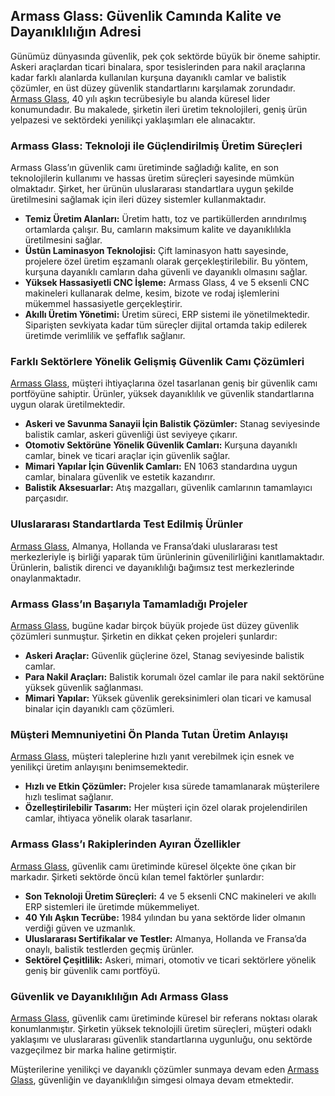 <h2>Armass Glass: Güvenlik Camında Kalite ve Dayanıklılığın Adresi</h2>

<p>Günümüz dünyasında güvenlik, pek çok sektörde büyük bir öneme sahiptir. Askeri araçlardan ticari binalara, spor tesislerinden para nakil araçlarına kadar farklı alanlarda kullanılan kurşuna dayanıklı camlar ve balistik çözümler, en üst düzey güvenlik standartlarını karşılamak zorundadır. <a href="https://www.armassglass.com/">Armass Glass</a>, 40 yılı aşkın tecrübesiyle bu alanda küresel lider konumundadır. Bu makalede, şirketin ileri üretim teknolojileri, geniş ürün yelpazesi ve sektördeki yenilikçi yaklaşımları ele alınacaktır.</p>

<h3>Armass Glass: Teknoloji ile Güçlendirilmiş Üretim Süreçleri</h3>
<p>Armass Glass’ın güvenlik camı üretiminde sağladığı kalite, en son teknolojilerin kullanımı ve hassas üretim süreçleri sayesinde mümkün olmaktadır. Şirket, her ürünün uluslararası standartlara uygun şekilde üretilmesini sağlamak için ileri düzey sistemler kullanmaktadır.</p>

<ul>
  <li><strong>Temiz Üretim Alanları:</strong> Üretim hattı, toz ve partiküllerden arındırılmış ortamlarda çalışır. Bu, camların maksimum kalite ve dayanıklılıkla üretilmesini sağlar.</li>
  <li><strong>Üstün Laminasyon Teknolojisi:</strong> Çift laminasyon hattı sayesinde, projelere özel üretim eşzamanlı olarak gerçekleştirilebilir. Bu yöntem, kurşuna dayanıklı camların daha güvenli ve dayanıklı olmasını sağlar.</li>
  <li><strong>Yüksek Hassasiyetli CNC İşleme:</strong> Armass Glass, 4 ve 5 eksenli CNC makineleri kullanarak delme, kesim, bizote ve rodaj işlemlerini mükemmel hassasiyetle gerçekleştirir.</li>
  <li><strong>Akıllı Üretim Yönetimi:</strong> Üretim süreci, ERP sistemi ile yönetilmektedir. Siparişten sevkiyata kadar tüm süreçler dijital ortamda takip edilerek üretimde verimlilik ve şeffaflık sağlanır.</li>
</ul>

<h3>Farklı Sektörlere Yönelik Gelişmiş Güvenlik Camı Çözümleri</h3>
<p><a href="https://www.armassglass.com/">Armass Glass</a>, müşteri ihtiyaçlarına özel tasarlanan geniş bir güvenlik camı portföyüne sahiptir. Ürünler, yüksek dayanıklılık ve güvenlik standartlarına uygun olarak üretilmektedir.</p>

<ul>
  <li><strong>Askeri ve Savunma Sanayii İçin Balistik Çözümler:</strong> Stanag seviyesinde balistik camlar, askeri güvenliği üst seviyeye çıkarır.</li>
  <li><strong>Otomotiv Sektörüne Yönelik Güvenlik Camları:</strong> Kurşuna dayanıklı camlar, binek ve ticari araçlar için güvenlik sağlar.</li>
  <li><strong>Mimari Yapılar İçin Güvenlik Camları:</strong> EN 1063 standardına uygun camlar, binalara güvenlik ve estetik kazandırır.</li>
  <li><strong>Balistik Aksesuarlar:</strong> Atış mazgalları, güvenlik camlarının tamamlayıcı parçasıdır.</li>
</ul>

<h3>Uluslararası Standartlarda Test Edilmiş Ürünler</h3>
<p><a href="https://www.armassglass.com/">Armass Glass</a>, Almanya, Hollanda ve Fransa’daki uluslararası test merkezleriyle iş birliği yaparak tüm ürünlerinin güvenilirliğini kanıtlamaktadır. Ürünlerin, balistik direnci ve dayanıklılığı bağımsız test merkezlerinde onaylanmaktadır.</p>

<h3>Armass Glass’ın Başarıyla Tamamladığı Projeler</h3>
<p><a href="https://www.armassglass.com/">Armass Glass</a>, bugüne kadar birçok büyük projede üst düzey güvenlik çözümleri sunmuştur. Şirketin en dikkat çeken projeleri şunlardır:</p>

<ul>
  <li><strong>Askeri Araçlar:</strong> Güvenlik güçlerine özel, Stanag seviyesinde balistik camlar.</li>
  <li><strong>Para Nakil Araçları:</strong> Balistik korumalı özel camlar ile para nakil sektörüne yüksek güvenlik sağlanması.</li>
  <li><strong>Mimari Yapılar:</strong> Yüksek güvenlik gereksinimleri olan ticari ve kamusal binalar için dayanıklı cam çözümleri.</li>
</ul>

<h3>Müşteri Memnuniyetini Ön Planda Tutan Üretim Anlayışı</h3>
<p><a href="https://www.armassglass.com/">Armass Glass</a>, müşteri taleplerine hızlı yanıt verebilmek için esnek ve yenilikçi üretim anlayışını benimsemektedir.</p>

<ul>
  <li><strong>Hızlı ve Etkin Çözümler:</strong> Projeler kısa sürede tamamlanarak müşterilere hızlı teslimat sağlanır.</li>
  <li><strong>Özelleştirilebilir Tasarım:</strong> Her müşteri için özel olarak projelendirilen camlar, ihtiyaca yönelik olarak tasarlanır.</li>
</ul>

<h3>Armass Glass’ı Rakiplerinden Ayıran Özellikler</h3>
<p><a href="https://www.armassglass.com/">Armass Glass</a>, güvenlik camı üretiminde küresel ölçekte öne çıkan bir markadır. Şirketi sektörde öncü kılan temel faktörler şunlardır:</p>

<ul>
  <li><strong>Son Teknoloji Üretim Süreçleri:</strong> 4 ve 5 eksenli CNC makineleri ve akıllı ERP sistemleri ile üretimde mükemmeliyet.</li>
  <li><strong>40 Yılı Aşkın Tecrübe:</strong> 1984 yılından bu yana sektörde lider olmanın verdiği güven ve uzmanlık.</li>
  <li><strong>Uluslararası Sertifikalar ve Testler:</strong> Almanya, Hollanda ve Fransa’da onaylı, balistik testlerden geçmiş ürünler.</li>
  <li><strong>Sektörel Çeşitlilik:</strong> Askeri, mimari, otomotiv ve ticari sektörlere yönelik geniş bir güvenlik camı portföyü.</li>
</ul>

<h3>Güvenlik ve Dayanıklılığın Adı Armass Glass</h3>
<p><a href="https://www.armassglass.com/">Armass Glass</a>, güvenlik camı üretiminde küresel bir referans noktası olarak konumlanmıştır. Şirketin yüksek teknolojili üretim süreçleri, müşteri odaklı yaklaşımı ve uluslararası güvenlik standartlarına uygunluğu, onu sektörde vazgeçilmez bir marka haline getirmiştir.</p>

<p>Müşterilerine yenilikçi ve dayanıklı çözümler sunmaya devam eden <a href="https://www.armassglass.com/">Armass Glass</a>, güvenliğin ve dayanıklılığın simgesi olmaya devam etmektedir.</p>
